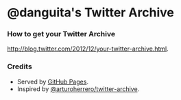 # @danguita's Twitter Archive

### How to get your Twitter Archive

http://blog.twitter.com/2012/12/your-twitter-archive.html.

### Credits

* Served by [GitHub Pages](https://github.com/danguita/tree/twitter-archive).
* Inspired by [@arturoherrero/twitter-archive](https://github.com/arturoherrero/twitter-archive).

